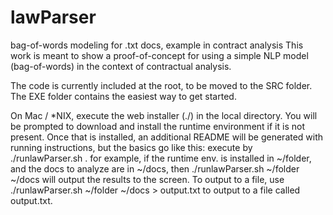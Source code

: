 # lawParser
bag-of-words modeling for .txt docs, example in contract analysis
This work is meant to show a proof-of-concept for using a simple NLP model (bag-of-words) in the context of contractual analysis.

The code is currently included at the root, to be moved to the SRC folder.  The EXE folder contains the easiest way to get started.

On Mac / *NIX, execute the web installer (./) in the local directory.  You will be prompted to download and install the runtime environment if it is not present.  Once that is installed, an additional README will be generated with running instructions, but the basics go like this: execute by ./runlawParser.sh <location of runtime env> <location of file directory>.  for example, if the runtime env. is installed in ~/folder, and the docs to analyze are in ~/docs, then ./runlawParser.sh ~/folder ~/docs will output the results to the screen.  To output to a file, use ./runlawParser.sh ~/folder ~/docs > output.txt to output to a file called output.txt.
